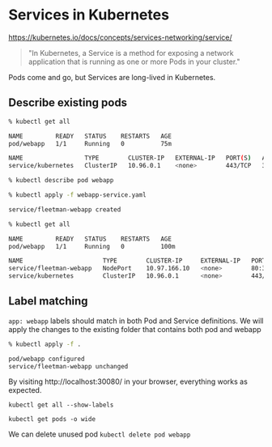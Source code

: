 # Services in Kubernetes

https://kubernetes.io/docs/concepts/services-networking/service/

> "In Kubernetes, a Service is a method for exposing a network application that is running as one or more Pods in your cluster."

Pods come and go, but Services are long-lived in Kubernetes.

## Describe existing pods

```bash
% kubectl get all

NAME         READY   STATUS    RESTARTS   AGE
pod/webapp   1/1     Running   0          75m

NAME                 TYPE        CLUSTER-IP   EXTERNAL-IP   PORT(S)   AGE
service/kubernetes   ClusterIP   10.96.0.1    <none>        443/TCP   3h33m

% kubectl describe pod webapp

```

```bash
% kubectl apply -f webapp-service.yaml

service/fleetman-webapp created
```

```bash
% kubectl get all

NAME         READY   STATUS    RESTARTS   AGE
pod/webapp   1/1     Running   0          100m

NAME                      TYPE        CLUSTER-IP     EXTERNAL-IP   PORT(S)        AGE
service/fleetman-webapp   NodePort    10.97.166.10   <none>        80:30080/TCP   7s
service/kubernetes        ClusterIP   10.96.0.1      <none>        443/TCP        3h58m
```

## Label matching

`app: webapp` labels should match in both Pod and Service definitions.
We will apply the changes to the existing folder that contains both pod and webapp

```bash
% kubectl apply -f .

pod/webapp configured
service/fleetman-webapp unchanged
```

By visiting http://localhost:30080/ in your browser, everything works as expected.

`kubectl get all --show-labels`

`kubectl get pods -o wide`

We can delete unused pod
`kubectl delete pod webapp`
